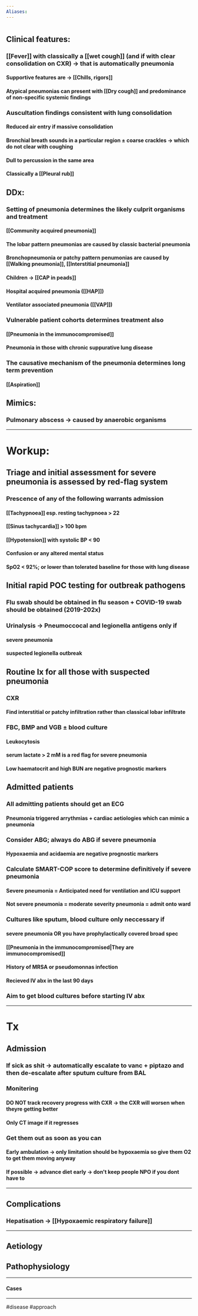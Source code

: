 ```yaml
---
Aliases:
---
```

# 
## Clinical features:
### [[Fever]] with classically a [[wet cough]] (and if with clear consolidation on CXR) -> that is automatically pneumonia
#### Supportive features are -> [[Chills, rigors]]
#### Atypical pneumonias can present with [[Dry cough]] and predominance of non-specific systemic findings
### Auscultation findings consistent with lung consolidation
#### Reduced air entry if massive consolidation
#### Bronchial breath sounds in a particular region ± coarse crackles -> which do not clear with coughing
#### Dull to percussion in the same area
#### Classically a [[Pleural rub]]
## DDx:
### Setting of pneumonia determines the likely culprit organisms and treatment
#### [[Community acquired pneumonia]]
#### The lobar pattern pneumonias are caused by classic bacterial pneumonia
#### Bronchopneumonia or patchy pattern penumonias are caused by [[Walking pneumonia]], [[Interstitial pneumonia]]
#### Children -> [[CAP in peads]]
#### Hospital acquired pneumonia ([[HAP]])
#### Ventilator associated pneumonia ([[VAP]])
### Vulnerable patient cohorts determines treatment also
#### [[Pneumonia in the immunocompromised]]
#### Pneumonia in those with chronic suppurative lung disease
### The causative mechanism of the pneumonia determines long term prevention
#### [[Aspiration]]
## Mimics:
### Pulmonary abscess -> caused by anaerobic organisms

---
# Workup:
## Triage and initial assessment for severe pneumonia is assessed by red-flag system 
### Prescence of any of the following warrants admission
#### [[Tachypnoea]] esp. resting tachypnoea > 22
#### [[Sinus tachycardia]] > 100 bpm
#### [[Hypotension]] with systolic BP < 90
#### Confusion or any altered mental status
#### SpO2 < 92%; or lower than tolerated baseline for those with lung disease
## Initial rapid POC testing for outbreak pathogens
### Flu swab should be obtained in flu season + COVID-19 swab should be obtained (2019-202x)
### Urinalysis -> Pneumoccocal and legionella antigens only if
#### severe pneumonia
#### suspected legionella outbreak
## Routine Ix for all those with suspected pneumonia
### CXR
#### Find interstitial or patchy infiltration rather than classical lobar infiltrate
### FBC, BMP and VGB ± blood culture
#### Leukocytosis
#### serum lactate > 2 mM is a red flag for severe pneumonia
#### Low haematocrit and high BUN are negative prognostic markers
## Admitted patients
### All admitting patients should get an ECG
#### Pneumonia triggered arrythmias + cardiac aetiologies which can mimic a pneumonia
### Consider ABG; always do ABG if severe pneumonia
#### Hypoxaemia and acidaemia are negative prognostic markers
### Calculate SMART-COP score to determine definitively if severe pneumonia
#### Severe pneumonia = Anticipated need for ventilation and ICU support
#### Not severe pneumonia = moderate severity pneumonia = admit onto ward
### Cultures like sputum, blood culture only neccessary if
#### severe pneumonia OR you have prophylactically covered broad spec
#### [[Pneumonia in the immunocompromised|They are immunocompromised]]
#### History of MRSA or pseudomonnas infection 
#### Recieved IV abx in the last 90 days

### Aim to get blood cultures before starting IV abx

---
# Tx
## Admission
### If sick as shit -> automatically escalate to vanc + piptazo and then de-escalate after sputum culture from BAL
### Monitering
#### DO NOT track recovery progress with CXR -> the CXR will worsen when theyre getting better
#### Only CT image if it regresses
### Get them out as soon as you can
#### Early ambulation -> only limitation should be hypoxaemia so give them O2 to get them moving anyway
#### If possible -> advance diet early -> don't keep people NPO if you dont have to

---
## Complications
### Hepatisation -> [[Hypoxaemic respiratory failure]] 

---
## Aetiology
## Pathophysiology

---
#### Cases


---
#disease #approach 